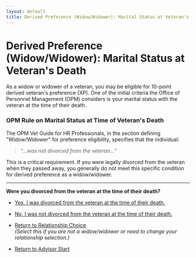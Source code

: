 ```yaml
---
layout: default
title: Derived Preference (Widow/Widower): Marital Status at Veteran's Death
---
```


# Derived Preference (Widow/Widower): Marital Status at Veteran's Death

As a widow or widower of a veteran, you may be eligible for 10-point derived veteran's preference (XP). One of the initial criteria the Office of Personnel Management (OPM) considers is your marital status with the veteran at the time of their death.

### OPM Rule on Marital Status at Time of Veteran's Death

The OPM Vet Guide for HR Professionals, in the section defining "Widow/Widower" for preference eligibility, specifies that the individual:

> *"...was not divorced from the veteran..."*

This is a critical requirement. If you were legally divorced from the veteran when they passed away, you generally do not meet this specific condition for derived preference as a widow/widower.

---

**Were you divorced from the veteran at the time of their death?**

*   [Yes, I was divorced from the veteran at the time of their death.](./ineligible_derived_widow_divorced.md)
*   [No, I was not divorced from the veteran at the time of their death.](./derived_widow_remarried.md)

*   [Return to Relationship Choice](./derived_intro.md)
    <br>*(Select this if you are not a widow/widower or need to change your relationship selection.)*
*   [Return to Advisor Start](./start.md)

